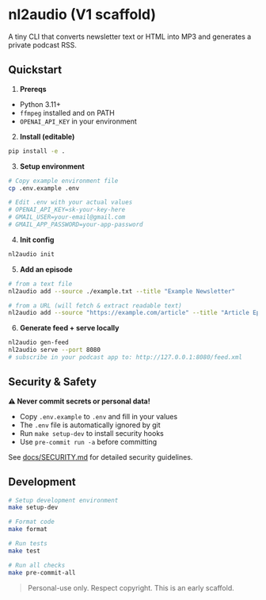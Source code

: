 # nl2audio (V1 scaffold)

A tiny CLI that converts newsletter text or HTML into MP3 and generates a private podcast RSS.

## Quickstart

1) **Prereqs**
- Python 3.11+
- `ffmpeg` installed and on PATH
- `OPENAI_API_KEY` in your environment

2) **Install (editable)**
```bash
pip install -e .
```

3) **Setup environment**
```bash
# Copy example environment file
cp .env.example .env

# Edit .env with your actual values
# OPENAI_API_KEY=sk-your-key-here
# GMAIL_USER=your-email@gmail.com
# GMAIL_APP_PASSWORD=your-app-password
```

4) **Init config**
```bash
nl2audio init
```

5) **Add an episode**
```bash
# from a text file
nl2audio add --source ./example.txt --title "Example Newsletter"

# from a URL (will fetch & extract readable text)
nl2audio add --source "https://example.com/article" --title "Article Episode"
```

6) **Generate feed + serve locally**
```bash
nl2audio gen-feed
nl2audio serve --port 8080
# subscribe in your podcast app to: http://127.0.0.1:8080/feed.xml
```

## Security & Safety

**⚠️ Never commit secrets or personal data!**

- Copy `.env.example` to `.env` and fill in your values
- The `.env` file is automatically ignored by git
- Run `make setup-dev` to install security hooks
- Use `pre-commit run -a` before committing

See [docs/SECURITY.md](docs/SECURITY.md) for detailed security guidelines.

## Development

```bash
# Setup development environment
make setup-dev

# Format code
make format

# Run tests
make test

# Run all checks
make pre-commit-all
```

> Personal-use only. Respect copyright. This is an early scaffold.
